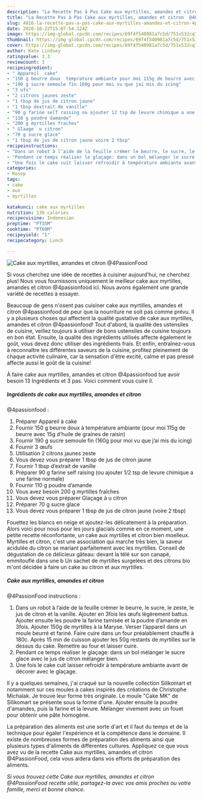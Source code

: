 ```yaml
---
description: "La Recette Pas à Pas Cake aux myrtilles, amandes et citron  @4PassionFood"
title: "La Recette Pas à Pas Cake aux myrtilles, amandes et citron  @4PassionFood"
slug: 4816-la-recette-pas-a-pas-cake-aux-myrtilles-amandes-et-citron-4passionfood
date: 2020-10-22T15:07:54.124Z
image: https://img-global.cpcdn.com/recipes/69f4f540981a7c5d/751x532cq70/cake-aux-myrtilles-amandes-et-citron-4passionfood-photo-principale-de-la-recette.jpg
thumbnail: https://img-global.cpcdn.com/recipes/69f4f540981a7c5d/751x532cq70/cake-aux-myrtilles-amandes-et-citron-4passionfood-photo-principale-de-la-recette.jpg
cover: https://img-global.cpcdn.com/recipes/69f4f540981a7c5d/751x532cq70/cake-aux-myrtilles-amandes-et-citron-4passionfood-photo-principale-de-la-recette.jpg
author: Kate Lindsey
ratingvalue: 3.3
reviewcount: 3
recipeingredient:
- " Appareil  cake"
- "150 g beurre doux  temprature ambiante pour moi 115g de beurre avec 15g dhuile de graines de raisin"
- "190 g sucre semoule fin 160g pour moi vu que jai mis du icing"
- "3 ufs"
- "2 citrons jaunes zeste"
- "1 tbsp de jus de citron jaune"
- "1 tbsp dextrait de vanille"
- "90 g farine self raising ou ajouter 12 tsp de levure chimique a une farine normale"
- "110 g poudre damande"
- "200 g myrtilles fraches"
- " Glaage  u citron"
- "70 g sucre glace"
- "1 tbsp de jus de citron jaune voire 2 tbsp"
recipeinstructions:
- "Dans un robot à l’aide de la feuille crémer le beurre, le sucre, le zeste, le jus de citron et la vanille. Ajouter en 3fois les œufs légèrement battus. Ajouter ensuite les poudre la farine tamisée et la poudre d’amande en 3fois. Ajouter 150g de myrtilles à la Maryse. Verser l’appareil dans un moule beurré et fariné. Faire cuire dans un four préalablement chauffé à 180c. Après 15 min de cuisson ajouter les 50g restants de myrtilles sur le dessus du cake. Remettre au four et laisser cuire."
- "Pendant ce temps réaliser le glaçage: dans un bol mélanger le sucre glace avec le jus de citron mélanger bien."
- "Une fois le cake cuit laisser refroidir à température ambiante avant de décorer avec le glaçage."
categories:
- Resep
tags:
- cake
- aux
- myrtilles

katakunci: cake aux myrtilles 
nutrition: 139 calories
recipecuisine: Indonesian
preptime: "PT35M"
cooktime: "PT60M"
recipeyield: "1"
recipecategory: Lunch

---
```



![Cake aux myrtilles, amandes et citron 
@4PassionFood](https://img-global.cpcdn.com/recipes/69f4f540981a7c5d/751x532cq70/cake-aux-myrtilles-amandes-et-citron-4passionfood-photo-principale-de-la-recette.jpg)

Si vous cherchez une idée de recettes à cuisiner aujourd'hui, ne cherchez plus! Nous vous fournissons uniquement le meilleur cake aux myrtilles, amandes et citron 
@4passionfood ici. Nous avons également une grande variété de recettes à essayer.

Beaucoup de gens n'osent pas cuisiner cake aux myrtilles, amandes et citron 
@4passionfood de peur que la nourriture ne soit pas comme prévu. Il y a plusieurs choses qui affectent la qualité gustative de cake aux myrtilles, amandes et citron 
@4passionfood! Tout d'abord, la qualité des ustensiles de cuisine, veillez toujours à utiliser de bons ustensiles de cuisine toujours en bon état. Ensuite, la qualité des ingrédients utilisés affecte également le goût, vous devez donc utiliser des ingrédients frais. Et enfin, entraînez-vous à reconnaître les différentes saveurs de la cuisine, profitez pleinement de chaque activité culinaire, car la sensation d'être excité, calme et pas pressé affecte aussi le goût de la cuisine!

<!--inarticleads1-->

À faire cake aux myrtilles, amandes et citron 
@4passionfood tue avoir besoin 13 Ingrédients et 3 pas. Voici comment vous cuire il.

##### Ingrédients de cake aux myrtilles, amandes et citron 
@4passionfood :

1. Préparer  Appareil à cake
1. Fournir 150 g beurre doux à température ambiante (pour moi 115g de beurre avec 15g d’huile de graines de raisin)
1. Fournir 190 g sucre semoule fin (160g pour moi vu que j’ai mis du icing)
1. Fournir 3 œufs
1. Utilisation 2 citrons jaunes zeste
1. Vous devez vous préparer 1 tbsp de jus de citron jaune
1. Fournir 1 tbsp d’extrait de vanille
1. Préparer 90 g farine self raising (ou ajouter 1/2 tsp de levure chimique a une farine normale)
1. Fournir 110 g poudre d’amande
1. Vous avez besoin 200 g myrtilles fraîches
1. Vous devez vous préparer  Glaçage à u citron
1. Préparer 70 g sucre glace
1. Vous devez vous préparer 1 tbsp de jus de citron jaune (voire 2 tbsp)


Fouettez les blancs en neige et ajoutez-les délicatement à la préparation. Alors voici pour nous pour les jours glacials comme en ce moment, une petite recette réconfortante, un cake aux myrtilles et citron bien moelleux. Myrtilles et citron, c&#39;est une association qui marche très bien, la saveur acidulée du citron se mariant parfaitement avec les myrtilles. Conseil de dégustation de ce délicieux gâteau: devant la télé sur son canapé, emmitouflé dans une b Un sachet de myrtilles surgelées et des citrons bio m&#39;ont décidée à faire un cake au citron et aux myrtilles. 

<!--inarticleads2-->

##### Cake aux myrtilles, amandes et citron 
@4PassionFood instructions :

1. Dans un robot à l’aide de la feuille crémer le beurre, le sucre, le zeste, le jus de citron et la vanille. Ajouter en 3fois les œufs légèrement battus. Ajouter ensuite les poudre la farine tamisée et la poudre d’amande en 3fois. Ajouter 150g de myrtilles à la Maryse. Verser l’appareil dans un moule beurré et fariné. Faire cuire dans un four préalablement chauffé à 180c. Après 15 min de cuisson ajouter les 50g restants de myrtilles sur le dessus du cake. Remettre au four et laisser cuire.
1. Pendant ce temps réaliser le glaçage: dans un bol mélanger le sucre glace avec le jus de citron mélanger bien.
1. Une fois le cake cuit laisser refroidir à température ambiante avant de décorer avec le glaçage.


Il y a quelques semaines, j&#39;ai craqué sur la nouvelle collection Silikomart et notamment sur ces moules à cakes inspirés des créations de Christophe Michalak. Je trouve leur forme très originale. Le moule &#34;Cake MK&#34; de Silikomart se présente sous la forme d&#39;une. Ajouter ensuite la poudre d&#39;amandes, puis la farine et la levure. Mélanger vivement avec un fouet pour obtenir une pâte homogène. 

<!--inarticleads1-->

<p>
La préparation des aliments est une sorte d'art et il faut du temps et de la technique pour égaler l'expérience et la compétence dans le domaine. Il existe de nombreuses formes de préparation des aliments ainsi que plusieurs types d'aliments de différentes cultures. Appliquez ce que vous avez vu de la recette Cake aux myrtilles, amandes et citron 
@4PassionFood, cela vous aidera dans vos efforts de préparation des aliments.
</p>

<p>
<i>Si vous trouvez cette Cake aux myrtilles, amandes et citron 
@4PassionFood recette utile, partagez-la avec vos amis proches ou votre famille, merci et bonne chance.</i>
</p>
